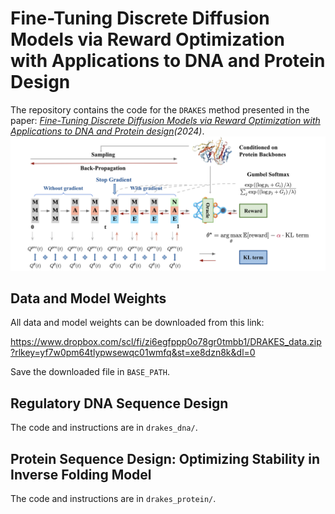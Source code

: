 # Fine-Tuning Discrete Diffusion Models via Reward Optimization with Applications to DNA and Protein Design

The repository contains the code for the `DRAKES` method presented in the paper: *[Fine-Tuning Discrete Diffusion Models via Reward Optimization with Applications to DNA and Protein design](https://arxiv.org/abs/2410.13643)(2024)*.
![img](main_fig1.png)

## Data and Model Weights
All data and model weights can be downloaded from this link:

https://www.dropbox.com/scl/fi/zi6egfppp0o78gr0tmbb1/DRAKES_data.zip?rlkey=yf7w0pm64tlypwsewqc01wmfq&st=xe8dzn8k&dl=0

Save the downloaded file in `BASE_PATH`.


## Regulatory DNA Sequence Design
The code and instructions are in `drakes_dna/`.

## Protein Sequence Design: Optimizing Stability in Inverse Folding Model
The code and instructions are in `drakes_protein/`.
